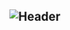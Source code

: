 ![Header](https://capsule-render.vercel.app/api?type=Waving&color=timeGradient&height=200&animation=fadeIn&section=header&text=anzhuo个人的账户&fontSize=60)
---
